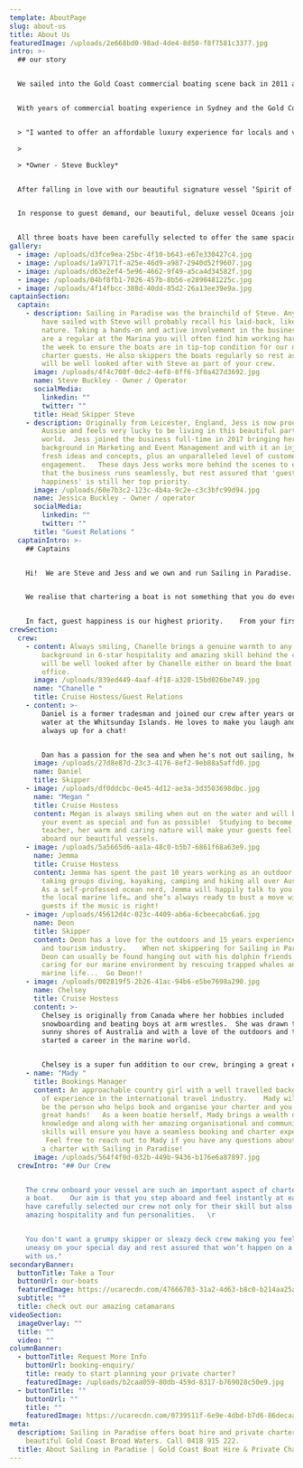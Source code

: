 ```yaml
---
template: AboutPage
slug: about-us
title: About Us
featuredImage: /uploads/2e668bd0-98ad-4de4-8d50-f8f7581c3377.jpg
intro: >-
  ## our story


  We sailed into the Gold Coast commercial boating scene back in 2011 and thanks to our loyal guests and amazing crew we are thrilled to have grown to where we are now, offering 3 beautiful sailing catamarans for private charters and cruises departing from Marina Mirage.   


  With years of commercial boating experience in Sydney and the Gold Coast including skippering charter boats, water taxis, jet boats and commercial jet skis, Sailing in Paradise owner Steve Buckley brought a new style of sailing experience to the Coast.   


  > "I wanted to offer an affordable luxury experience for locals and visitors to get out on the water and experience the Gold Coast’s beautiful waterways and islands.  But most of all HAVE FUN doing it! "      

  >

  > *Owner - Steve Buckley*


  After falling in love with our beautiful signature vessel ‘Spirit of Gwonda’ (which remains one of the best catamarans on the water for social occasions) the dream became a reality and Sailing in Paradise was born.  


  In response to guest demand, our beautiful, deluxe vessel Oceans joined the fleet in 2021 and our brand new vessel Island Time in November 2023!


  All three boats have been carefully selected to offer the same spacious deck area, stable sailing and beach landing capabilities.
gallery:
  - image: /uploads/d3fce9ea-25bc-4f10-b643-e67e330427c4.jpg
  - image: /uploads/1a97171f-a25e-46d9-a987-2940d52f9607.jpg
  - image: /uploads/d63e2ef4-5e96-4662-9f49-a5ca4d34582f.jpg
  - image: /uploads/04bf8fb1-7026-457b-8b56-e2890481225c.jpg
  - image: /uploads/4f14fbcc-388d-40dd-85d2-26a13ee39e9a.jpg
captainSection:
  captain:
    - description: Sailing in Paradise was the brainchild of Steve. Any of you who
        have sailed with Steve will probably recall his laid-back, likeable
        nature. Taking a hands-on and active involvement in the business, if you
        are a regular at the Marina you will often find him working hard during
        the week to ensure the boats are in tip-top condition for our next
        charter guests. He also skippers the boats regularly so rest assured you
        will be well looked after with Steve as part of your crew.
      image: /uploads/4f4c708f-0dc2-4ef8-8ff6-3f0a427d3692.jpg
      name: Steve Buckley - Owner / Operator
      socialMedia:
        linkedin: ""
        twitter: ""
      title: Head Skipper Steve
    - description: Originally from Leicester, England, Jess is now proud to be an
        Aussie and feels very lucky to be living in this beautiful part of the
        world.  Jess joined the business full-time in 2017 bringing her
        background in Marketing and Event Management and with it an injection of
        fresh ideas and concepts, plus an unparalleled level of customer
        engagement.   These days Jess works more behind the scenes to ensure
        that the business runs seamlessly, but rest assured that 'guest
        happiness' is still her top priority.
      image: /uploads/60e7b3c2-123c-4b4a-9c2e-c3c3bfc99d94.jpg
      name: Jessica Buckley - Owner / operator
      socialMedia:
        linkedin: ""
        twitter: ""
      title: "Guest Relations "
  captainIntro: >-
    ## Captains


    Hi!  We are Steve and Jess and we own and run Sailing in Paradise.  


    We realise that chartering a boat is not something that you do every day. Our aim is to make the entire experience as easy as possible, so that when you finally step aboard you can really just relax and enjoy the charter.  


    In fact, guest happiness is our highest priority.    From your first enquiry, through to our optional catering/beverage packages and finally to our welcoming crew (who we are often told feel like part of the family after just a few short hours) we aim to exceed your expectations.   We encourage you to check out our social channels and Guest Reviews to really get a vibe for what we are about.
crewSection:
  crew:
    - content: Always smiling, Chanelle brings a genuine warmth to any charter, with a
        background in 6-star hospitality and amazing skill behind the camera you
        will be well looked after by Chanelle either on board the boat or in the
        office.
      image: /uploads/839ed449-4aaf-4f18-a320-15bd026be749.jpg
      name: "Chanelle "
      title: Cruise Hostess/Guest Relations
    - content: >-
        Daniel is a former tradesman and joined our crew after years on the
        water at the Whitsunday Islands. He loves to make you laugh and he is
        always up for a chat! 


        Dan has a passion for the sea and when he's not out sailing, he can be found wakeboarding or jet skiing. You'll be sure to have a great day out with Daniel, "the captain of your hearts"!
      image: /uploads/27d8e87d-23c3-4176-8ef2-9eb88a5affd0.jpg
      name: Daniel
      title: Skipper
    - image: /uploads/df0ddcbc-0e45-4d12-ae3a-3d3503698dbc.jpg
      name: "Megan "
      title: Cruise Hostess
      content: Megan is always smiling when out on the water and will be sure to make
        your event as special and fun as possible!  Studying to become a
        teacher, her warm and caring nature will make your guests feel at home
        aboard our beautiful vessels.
    - image: /uploads/5a5665d6-aa1a-48c0-b5b7-6861f68a63e9.jpg
      name: Jemma
      title: Cruise Hostess
      content: Jemma has spent the past 10 years working as an outdoor adventure guide
        taking groups diving, kayaking, camping and hiking all over Australia.
        As a self-professed ocean nerd, Jemma will happily talk to you all about
        the local marine life… and she’s always ready to bust a move with our
        guests if the music is right!
    - image: /uploads/45612d4c-023c-4409-ab6a-6cbeecabc6a6.jpg
      name: Deon
      title: Skipper
      content: Deon has a love for the outdoors and 15 years experience in the marine
        and tourism industry.    When not skippering for Sailing in Paradise
        Deon can usually be found hanging out with his dolphin friends and
        caring for our marine environment by rescuing trapped whales and injured
        marine life...  Go Deon!!
    - image: /uploads/002819f5-2b26-41ac-94b6-e5be7698a290.jpg
      name: Chelsey
      title: Cruise Hostess
      content: >-
        Chelsey is originally from Canada where her hobbies included
        snowboarding and beating boys at arm wrestles.  She was drawn to the
        sunny shores of Australia and with a love of the outdoors and the ocean
        started a career in the marine world.


        Chelsey is a super fun addition to our crew, bringing a great energy to her charters and is always super happy to help guests get “the shot”!
    - name: "Mady "
      title: Bookings Manager
      content: An approachable country girl with a well travelled background and years
        of experience in the international travel industry.    Mady will likely
        be the person who helps book and organise your charter and you are in
        great hands!   As a keen boatie herself, Mady brings a wealth of
        knowledge and along with her amazing organisational and communication
        skills will ensure you have a seamless booking and charter experience. 
         Feel free to reach out to Mady if you have any questions about booking
        a charter with Sailing in Paradise!
      image: /uploads/564f4f0d-032b-449b-9436-b176e6a87897.jpg
  crewIntro: "## Our Crew


    The crew onboard your vessel are such an important aspect of chartering
    a boat.    Our aim is that you step aboard and feel instantly at ease so we
    have carefully selected our crew not only for their skill but also their
    amazing hospitality and fun personalities.   \r


    You don't want a grumpy skipper or sleazy deck crew making you feel
    uneasy on your special day and rest assured that won’t happen on a charter
    with us."
secondaryBanner:
  buttonTitle: Take a Tour
  buttonUrl: our-boats
  featuredImage: https://ucarecdn.com/47666703-31a2-4d63-b8c0-b214aa25ac91/
  subtitle: ""
  title: check out our amazing catamarans
videoSection:
  imageOverlay: ""
  title: ""
  video: ""
columnBanner:
  - buttonTitle: Request More Info
    buttonUrl: booking-enquiry/
    title: ready to start planning your private charter?
    featuredImage: /uploads/b2caa059-80db-459d-8317-b769028c50e9.jpg
  - buttonTitle: ""
    buttonUrl: ""
    title: ""
    featuredImage: https://ucarecdn.com/0739511f-6e9e-4dbd-b7d6-86decaac9b48/
meta:
  description: Sailing in Paradise offers boat hire and private charters on the
    beautiful Gold Coast Broad Waters. Call 0418 915 222.
  title: About Sailing in Paradise | Gold Coast Boat Hire & Private Charters
---
```

